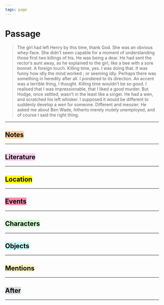 ```yaml
---
tags: page
---
```


# Passage
> The girl had left Henry by this time, thank God. She was an obvious whey-face. She didn’t seem capable for a moment of understanding those first two killings of his. He was being a dear. He had sent the rector’s aunt away, as he explained to the girl, like a bee with a sore bonnet. A foreign touch. Killing time, yes. I was doing that. It was funny how idly the mind worked ; or seeming idly. Perhaps there was something in heredity after all. I pondered to its direction. An accent was a terrible thing, I thought. Killing time wouldn’t be so good. I realised that I was impressionable, that I liked a good murder. But Hodge, once settled, wasn’t in the least like a singer. He had a wen, and scratched his left whisker. I supposed it would be different to suddenly develop a wen for someone. Different and messier. He asked me about Ben Wade, hitherto merely mutely unemployed, and of course I said the right thing.


---
## <mark style="background: #FFB86CA6;">Notes</mark>
---


## <mark style="background: #FFB8EBA6;">Literature</mark>
---

## <mark class="hltr-purple">Location</mark>
---

## <mark style="background: #FF5582A6;">Events</mark>
---

## <mark style="background: #BBFABBA6;">Characters</mark>
---

## <mark style="background: #ABF7F7A6;">Objects</mark>
---

## <mark style="background: #FFF3A3A6;">Mentions</mark>
---

## <mark style="background: #CACFD9A6;">After</mark>
---
